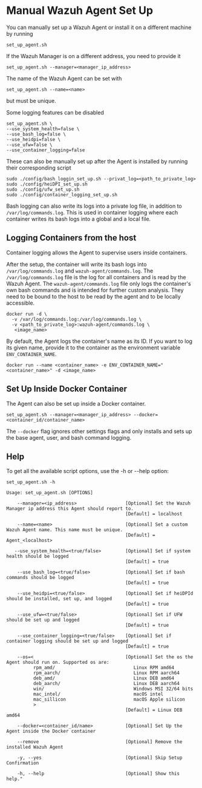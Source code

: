 # Manual Wazuh Agent Set Up
You can manually set up a Wazuh Agent or install it on a different machine by running 
```
set_up_agent.sh
```

If the Wazuh Manager is on a different address, you need to provide it
```
set_up_agent.sh --manager=<manager_ip_address>
```

The name of the Wazuh Agent can be set with
```
set_up_agent.sh --name=<name>
```
but must be unique.

Some logging features can be disabled 
```
set_up_agent.sh \
--use_system_health=false \
--use_bash_log=false \
--use_heidpi=false \
--use_ufw=false \
--use_container_logging=false
```
These can also be manually set up after the Agent is installed by running their corresponding script
```
sudo ./config/bash_loggin_set_up.sh --privat_log=<path_to_private_log>
sudo ./config/heiDPI_set_up.sh
sudo ./config/ufw_set_up.sh
sudo ./config/container_logging_set_up.sh
```
Bash logging can also write its logs into a private log file, in addition to `/var/log/commands.log`.
This is used in container logging where each container writes its bash logs into a global and a local file.

## Logging Containers from the host
Container logging allows the Agent to supervise users inside containers.

After the setup, the container will write its bash logs into `/var/log/commands.log` and `wazuh-agent/commands.log`.
The  `/var/log/commands.log` file is the log for all containers and is read by the Wazuh Agent.
The `wazuh-agent/commands.log` file only logs the container's own bash commands and is intended for further custom analysis.
They need to be bound to the host to be read by the agent and to be locally accessible.
```
docker run -d \
  -v /var/log/commands.log:/var/log/commands.log \
  -v <path_to_private_log>:wazuh-agent/commands.log \
   <image_name>
```

By default, the Agent logs the container's name as its ID. If you want to log its given name, provide it to the container as the environment variable `ENV_CONTAINER_NAME`.

```
docker run --name <container_name> -e ENV_CONTAINER_NAME="<container_name>" -d <image_name>
```



## Set Up Inside Docker Container 
The Agent can also be set up inside a Docker container.
```
set_up_agent.sh --manager=<manager_ip_address> --docker=<container_id/container_name>
```
The ```--docker``` flag ignores other settings flags and only installs and sets up the base agent, user, and bash command logging.


## Help
To get all the available script options, use the -h or --help option:
```
set_up_agent.sh -h

Usage: set_up_agent.sh [OPTIONS]

    --manager=<ip_address>                  [Optional] Set the Wazuh Manager ip address this Agent should report to.
                                            [Default] = localhost

    --name=<name>                           [Optional] Set a custom Wazuh Agent name. This name must be unique.
                                            [Default] = Agent_<localhost>

   --use_system_health=<true/false>         [Optional] Set if system health should be logged
                                            [Default] = true
    
    --use_bash_log=<true/false>             [Optional] Set if bash commands should be logged
                                            [Default] = true

    --use_heidpi=<true/false>               [Optional] Set if heiDPId should be installed, set up, and logged
                                            [Default] = true

    --use_ufw=<true/false>                  [Optional] Set if UFW should be set up and logged
                                            [Default] = true
                                            
    --use_container_logging=<true/false>    [Optional] Set if container logging should be set up and logged
                                            [Default] = true

    --os=<                                  [Optional] Set the os the Agent should run on. Supported os are:
          rpm_amd/                             Linux RPM amd64
          rpm_aarch/                           Linux RPM aarch64
          deb_amd/                             Linux DEB amd64
          deb_aarch/                           Linux DEB aarch64
          win/                                 Windows MSI 32/64 bits
          mac_intel/                           macOS intel
          mac_sillicon                         macOS Apple silicon
          >
                                            [Default] = Linux DEB amd64

    --docker=<container_id/name>            [Optional] Set Up the Agent inside the Docker container

    --remove                                [Optional] Remove the installed Wazuh Agent

    -y, --yes                               [Optional] Skip Setup Confirmation

    -h, --help                              [Optional] Show this help."

```
